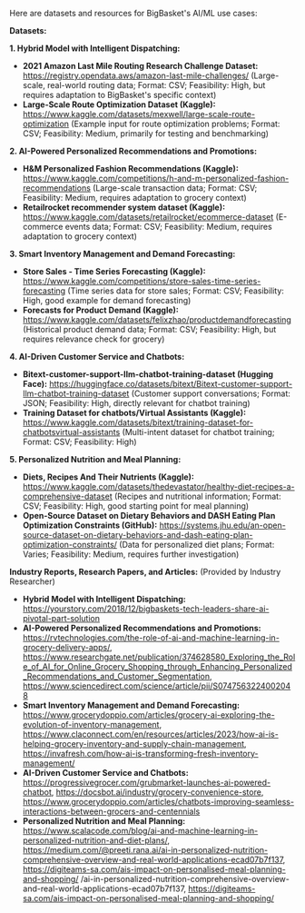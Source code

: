 Here are datasets and resources for BigBasket's AI/ML use cases:

**Datasets:**

**1. Hybrid Model with Intelligent Dispatching:**

* **2021 Amazon Last Mile Routing Research Challenge Dataset:** https://registry.opendata.aws/amazon-last-mile-challenges/ (Large-scale, real-world routing data; Format: CSV; Feasibility: High, but requires adaptation to BigBasket's specific context)
* **Large-Scale Route Optimization Dataset (Kaggle):** https://www.kaggle.com/datasets/mexwell/large-scale-route-optimization (Example input for route optimization problems; Format: CSV; Feasibility: Medium, primarily for testing and benchmarking)

**2. AI-Powered Personalized Recommendations and Promotions:**

* **H&M Personalized Fashion Recommendations (Kaggle):** https://www.kaggle.com/competitions/h-and-m-personalized-fashion-recommendations (Large-scale transaction data; Format: CSV; Feasibility: Medium, requires adaptation to grocery context)
* **Retailrocket recommender system dataset (Kaggle):** https://www.kaggle.com/datasets/retailrocket/ecommerce-dataset (E-commerce events data; Format: CSV; Feasibility: Medium, requires adaptation to grocery context)

**3. Smart Inventory Management and Demand Forecasting:**

* **Store Sales - Time Series Forecasting (Kaggle):** https://www.kaggle.com/competitions/store-sales-time-series-forecasting (Time series data for store sales; Format: CSV; Feasibility: High, good example for demand forecasting)
* **Forecasts for Product Demand (Kaggle):** https://www.kaggle.com/datasets/felixzhao/productdemandforecasting (Historical product demand data; Format: CSV; Feasibility: High, but requires relevance check for grocery)

**4. AI-Driven Customer Service and Chatbots:**

* **Bitext-customer-support-llm-chatbot-training-dataset (Hugging Face):** https://huggingface.co/datasets/bitext/Bitext-customer-support-llm-chatbot-training-dataset (Customer support conversations; Format: JSON; Feasibility: High, directly relevant for chatbot training)
* **Training Dataset for chatbots/Virtual Assistants (Kaggle):** https://www.kaggle.com/datasets/bitext/training-dataset-for-chatbotsvirtual-assistants (Multi-intent dataset for chatbot training; Format: CSV; Feasibility: High)

**5. Personalized Nutrition and Meal Planning:**

* **Diets, Recipes And Their Nutrients (Kaggle):** https://www.kaggle.com/datasets/thedevastator/healthy-diet-recipes-a-comprehensive-dataset (Recipes and nutritional information; Format: CSV; Feasibility: High, good starting point for meal planning)
* **Open-Source Dataset on Dietary Behaviors and DASH Eating Plan Optimization Constraints (GitHub):** https://systems.jhu.edu/an-open-source-dataset-on-dietary-behaviors-and-dash-eating-plan-optimization-constraints/ (Data for personalized diet plans; Format: Varies; Feasibility: Medium, requires further investigation)



**Industry Reports, Research Papers, and Articles:** (Provided by Industry Researcher)

* **Hybrid Model with Intelligent Dispatching:** https://yourstory.com/2018/12/bigbaskets-tech-leaders-share-ai-pivotal-part-solution
* **AI-Powered Personalized Recommendations and Promotions:** https://rvtechnologies.com/the-role-of-ai-and-machine-learning-in-grocery-delivery-apps/, https://www.researchgate.net/publication/374628580_Exploring_the_Role_of_AI_for_Online_Grocery_Shopping_through_Enhancing_Personalized_Recommendations_and_Customer_Segmentation, https://www.sciencedirect.com/science/article/pii/S0747563224002048
* **Smart Inventory Management and Demand Forecasting:** https://www.grocerydoppio.com/articles/grocery-ai-exploring-the-evolution-of-inventory-management, https://www.claconnect.com/en/resources/articles/2023/how-ai-is-helping-grocery-inventory-and-supply-chain-management, https://invafresh.com/how-ai-is-transforming-fresh-inventory-management/
* **AI-Driven Customer Service and Chatbots:** https://progressivegrocer.com/grubmarket-launches-ai-powered-chatbot, https://docsbot.ai/industry/grocery-convenience-store, https://www.grocerydoppio.com/articles/chatbots-improving-seamless-interactions-between-grocers-and-centennials
* **Personalized Nutrition and Meal Planning:** https://www.scalacode.com/blog/ai-and-machine-learning-in-personalized-nutrition-and-diet-plans/, https://medium.com/@preeti.rana.ai/ai-in-personalized-nutrition-comprehensive-overview-and-real-world-applications-ecad07b7f137, https://digiteams-sa.com/ais-impact-on-personalised-meal-planning-and-shopping/
/ai-in-personalized-nutrition-comprehensive-overview-and-real-world-applications-ecad07b7f137, https://digiteams-sa.com/ais-impact-on-personalised-meal-planning-and-shopping/
